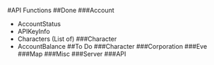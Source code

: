 #API Functions
##Done
###Account
- AccountStatus
- APIKeyInfo
- Characters (List of)
###Character
- AccountBalance
##To Do
###Character
###Corporation
###Eve
###Map
###Misc
###Server
###API

